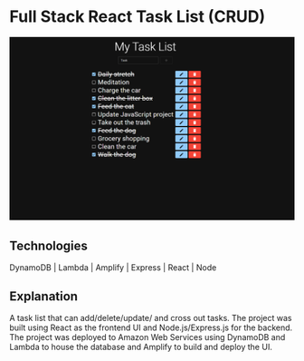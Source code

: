 # Full Stack React Task List (CRUD)
![Project screenshot](project-image/fullstack-task-list-aws-deployed.png)
## Technologies
DynamoDB | Lambda | Amplify | Express | React | Node
## Explanation
A task list that can add/delete/update/ and cross out tasks. The project was built using React as the frontend UI and Node.js/Express.js for the backend. 
The project was deployed to Amazon Web Services using DynamoDB and Lambda to house the database and Amplify to build and deploy the UI.
